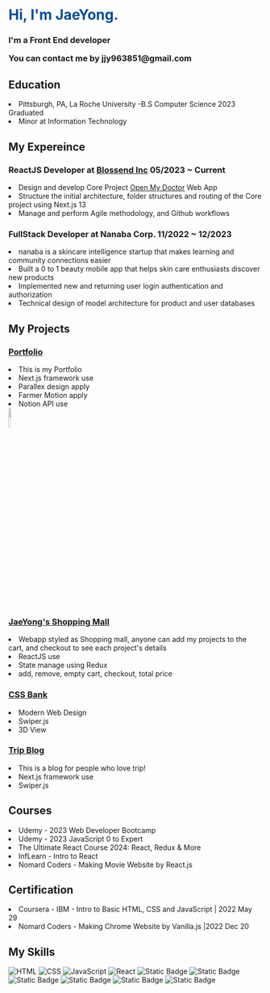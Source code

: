 



<h1 style="color:#004e98"> Hi, I'm JaeYong.  </h1>
<h3>I'm a Front End developer</3>
<p>You can contact me by jjy963851@gmail.com </p>

<h2>Education</h2>
<li>Pittsburgh, PA, La Roche University -B.S Computer Science 2023 Graduated</li>
<li>Minor at Information Technology</li>

<h2> My Expereince </h2>

<h3>ReactJS Developer at <a href ="https://www.blossend.com/">Blossend Inc</a> 05/2023 ~ Current </h3> 
<li>Design and develop Core Project  <a href ="https://www.openmydoctor.com/">Open My Doctor</a> Web App</li>
<li>Structure the initial architecture, folder structures and routing of the Core project using Next.js 13</li>
<li>Manage and perform Agile methodology, and Github workflows </li>

<h3>FullStack Developer at Nanaba Corp. 11/2022 ~ 12/2023 </h3> 
<li>nanaba is a skincare intelligence startup that makes learning and community connections easier </li>
<li>Built a 0 to 1 beauty mobile app that helps skin care enthusiasts discover new products </li>
<li>Implemented new and returning user login authentication and authorization </li>
<li>Technical design of model architecture for product and user databases</li>

<h2>My Projects</h2>

<h3> <a href ="https://next-portfolio-jaeyong.vercel.app/">Portfolio</a> </h3>
<li>This is my Portfolio</li>
<li>Next.js framework use</li>
<li>Parallex design apply</li>
<li>Farmer Motion apply</li>
<li>Notion API use</li>
<img src="https://github.com/jjy963851/jjy963851/assets/35151515/a3c72323-03fc-4173-9bbb-0de0a63e8299.png" width="10%" />

<h3><a href ="https://portfolio-react-alpha-flax.vercel.app/">JaeYong's Shopping Mall</a></h3>
<li>Webapp styled as Shopping mall, anyone can add my projects to the cart, and checkout to see each project's details</li>
<li>ReactJS use</li>
<li>State manage using Redux</li>
<li>add, remove, empty cart, checkout, total price</li>

<h3> <a href="https://jjy963851.github.io/CSS/">CSS Bank</a></h3>
<li>Modern Web Design </li>
<li>Swiper.js</li>
<li>3D View</li>

<h3> <a href="https://miu-ew8xywv29-jjy963851.vercel.app/ ">Trip Blog</a></h3>
<li>This is a blog for people who love trip! </li>
<li>Next.js framework use</li>
<li>Swiper.js</li>


<h2> Courses </h2>
<li>Udemy - 2023 Web Developer Bootcamp</li>
<li>Udemy - 2023 JavaScript 0 to Expert</li>
<li>The Ultimate React Course 2024: React, Redux & More</li>
<li>InfLearn - Intro to React</li>
<li>Nomard Coders - Making Movie Website by React.js</li>

<h2>Certification</h2>
<li>Coursera - IBM - Intro to Basic HTML, CSS and JavaScript | 2022 May 29</li>
<li>Nomard Coders - Making Chrome Website by Vanilla.js  |2022 Dec 20
</li>

<h2>  My Skills  </h2>


![HTML](https://img.shields.io/badge/-HTML-F05032?styles=for-thebadge&logo=html&logoColor=ffffff)
![CSS](https://img.shields.io/badge/-CSS-007ACC?style=for-the-badge&logo=css)
![JavaScript](https://img.shields.io/badge/-JavaScript-%23F7DF1C?style=for-the-badge)
![React](https://img.shields.io/badge/-React-222222?style=for-the-badge&logo=react)
![Static Badge](https://img.shields.io/badge/NextJS-violet)
![Static Badge](https://img.shields.io/badge/React_Native-blue)
![Static Badge](https://img.shields.io/badge/Tailwind_CSS-%20skyblue)
![Static Badge](https://img.shields.io/badge/Redux-%20navy)
![Static Badge](https://img.shields.io/badge/Recoil-%20yellow)
![Static Badge](https://img.shields.io/badge/FireBase-%20orange)






